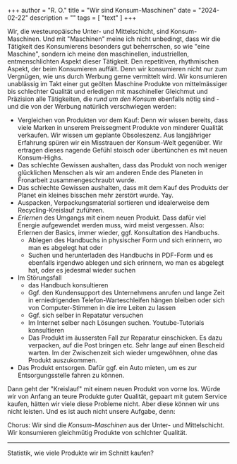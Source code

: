 +++
author = "R. O."
title = "Wir sind Konsum-Maschinen"
date = "2024-02-22"
description = ""
tags = [
    "text"
]
+++

Wir, die westeuropäische Unter- und Mittelschicht, sind Konsum-Maschinen. Und mit "Maschinen" meine ich nicht unbedingt, dass wir die Tätigkeit des Konsumierens besonders gut beherrschen, so wie "eine Maschine", sondern ich meine den maschinellen, industriellen, entmenschlichten Aspekt dieser Tätigkeit. Den repetitiven, rhythmischen Aspekt, der beim Konsumieren auffält. Denn wir konsumieren nicht nur zum Vergnügen, wie uns durch Werbung gerne vermittelt wird. Wir konsumieren unablässig im Takt einer gut geölten Maschine Produkte von mittelmässiger bis schlechter Qualität und erledigen mit maschineller Gleichmut und Präzision alle Tätigkeiten, die _rund um den Konsum_ ebenfalls nötig sind - und die von der Werbung natürlich verschwiegen werden:
* Vergleichen von Produkten vor dem Kauf: Denn wir wissen bereits, dass viele Marken in unserem Preissegment Produkte von minderer Qualität verkaufen. Wir wissen um geplante Obsoleszenz. Aus langjähriger Erfahrung spüren wir ein Misstrauen der Konsum-Welt gegenüber. Wir ertragen dieses nagende Gefühl stoisch oder übertünchen es mit neuen Konsum-Highs.
* Das schlechte Gewissen aushalten, dass das Produkt von noch weniger glücklichen Menschen als wir am anderen Ende des Planeten in Fronarbeit zusammengeschraubt wurde.
* Das schlechte Gewissen aushalten, dass mit dem Kauf des Produkts der Planet ein kleines bisschen mehr zerstört wurde. Yay.
* Auspacken, Verpackungsmaterial sortieren und idealerweise dem Recycling-Kreislauf zuführen.
* _Erlernen_ des Umgangs mit einem neuen Produkt. Dass dafür viel Energie aufgewendet werden muss, wird meist vergessen. Also: Erlernen der Basics, immer wieder, ggf. Konsultation des Handbuchs. 
	* Ablegen des Handbuchs in physischer Form und sich erinnern, wo man es abgelegt hat oder
	* Suchen und herunterladen des Handbuchs in PDF-Form und es ebenfalls irgendwo ablegen und sich erinnern, wo man es abgelegt hat, oder es jedesmal wieder suchen
* Im Störungsfall 
	* das Handbuch konsultieren
	* Ggf. den Kundensupport des Unternehmens anrufen und lange Zeit in erniedrigenden Telefon-Warteschleifen hängen bleiben oder sich von Computer-Stimmen in die irre Leiten zu lassen
	* Ggf. sich selber in Repatatur versuchen
	* Im Internet selber nach Lösungen suchen. Youtube-Tutorials konsultieren
	* Das Produkt im äussersten Fall zur Reparatur einschicken. Es dazu verpacken, auf die Post bringen etc. Sehr lange auf einen Bescheid warten. Im der Zwischenzeit sich wieder umgewöhnen, ohne das Produkt auszukommen.
* Das Produkt entsorgen. Dafür ggf. ein Auto mieten, um es zur Entsorgungsstelle fahren zu können.


Dann geht der "Kreislauf" mit einem neuen Produkt von vorne los. Würde wir von Anfang an teure Produkte guter Qualität, gepaart mit gutem Service kaufen, hätten wir viele diese Probleme nicht. Aber diese können wir uns nicht leisten. Und es ist auch nicht unsere Aufgabe, denn: 

Chorus: Wir sind die _Konsum-Maschinen_ aus der Unter- und Mittelschicht. Wir konsumieren gleichmütig Produkte von schlchter Qualität.

---

Statistik, wie viele Produkte wir im Schnitt kaufen?
